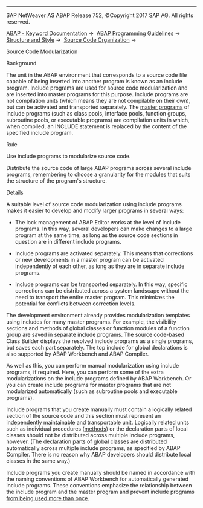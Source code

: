   

* * *

SAP NetWeaver AS ABAP Release 752, ©Copyright 2017 SAP AG. All rights reserved.

[ABAP - Keyword Documentation](javascript:call_link\('abenabap.htm'\)) →  [ABAP Programming Guidelines](javascript:call_link\('abenabap_pgl.htm'\)) →  [Structure and Style](javascript:call_link\('abenstructure_style_guidl.htm'\)) →  [Source Code Organization](javascript:call_link\('abensource_code_orga_guidl.htm'\)) → 

Source Code Modularization

Background

The unit in the ABAP environment that corresponds to a source code file capable of being inserted into another program is known as an include program. Include programs are used for source code modularization and are inserted into master programs for this purpose. Include programs are not compilation units (which means they are not compilable on their own), but can be activated and transported separately. The [master programs](javascript:call_link\('abenprogram_type_guidl.htm'\) "Guideline") of include programs (such as class pools, interface pools, function groups, subroutine pools, or executable programs) are compilation units in which, when compiled, an INCLUDE statement is replaced by the content of the specified include program.

Rule

Use include programs to modularize source code.

Distribute the source code of large ABAP programs across several include programs, remembering to choose a granularity for the modules that suits the structure of the program's structure.

Details

A suitable level of source code modularization using include programs makes it easier to develop and modify larger programs in several ways:

-   The lock management of ABAP Editor works at the level of include programs. In this way, several developers can make changes to a large program at the same time, as long as the source code sections in question are in different include programs.

-   Include programs are activated separately. This means that corrections or new developments in a master program can be activated independently of each other, as long as they are in separate include programs.

-   Include programs can be transported separately. In this way, specific corrections can be distributed across a system landscape without the need to transport the entire master program. This minimizes the potential for conflicts between correction levels.

The development environment already provides modularization templates using includes for many master programs. For example, the visibility sections and methods of global classes or function modules of a function group are saved in separate include programs. The source code-based Class Builder displays the resolved include programs as a single programs, but saves each part separately. The top include for global declarations is also supported by ABAP Workbench and ABAP Compiler.

As well as this, you can perform manual modularization using include programs, if required. Here, you can perform some of the extra modularizations on the include programs defined by ABAP Workbench. Or you can create include programs for master programs that are not modularized automatically (such as subroutine pools and executable programs).

Include programs that you create manually must contain a logically related section of the source code and this section must represent an independently maintainable and transportable unit. Logically related units such as individual procedures ([methods](javascript:call_link\('abenfunct_module_subroutine_guidl.htm'\) "Guideline")) or the declaration parts of local classes should not be distributed across multiple include programs, however. (The declaration parts of global classes are distributed automatically across multiple include programs, as specified by ABAP Compiler. There is no reason why ABAP developers should distribute local classes in the same way.)

Include programs you create manually should be named in accordance with the naming conventions of ABAP Workbench for automatically generated include programs. These conventions emphasize the relationship between the include program and the master program and prevent include programs [from being used more than once](javascript:call_link\('abenmultiple_use_include_guidl.htm'\) "Guideline").